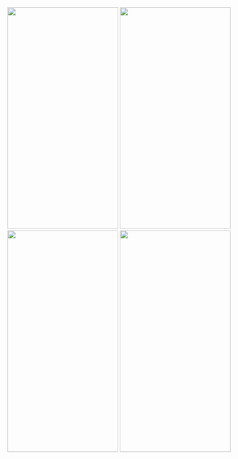 <img src="https://user-images.githubusercontent.com/113818392/196086562-32d15d80-eae3-483e-a10f-8ed3de3ecfec.jpg" width="250" height="500">
<img src="https://user-images.githubusercontent.com/113818392/196086587-02929251-709d-4052-b526-c87979e917d5.jpg" width="250" height="500">
<img src= "https://user-images.githubusercontent.com/113818392/196086594-1472f878-26bf-48f6-bdea-9343a01c11cd.jpg" width="250" height="500">
<img src="https://user-images.githubusercontent.com/113818392/196086607-13c56b84-c12a-4ba6-9a70-03aa5af45aa1.jpg" width="250" height="500">


